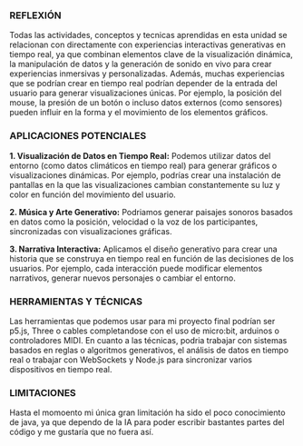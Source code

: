 ### REFLEXIÓN
Todas las actividades, conceptos y tecnicas aprendidas en esta unidad se relacionan con directamente con experiencias interactivas generativas en tiempo real, ya que combinan elementos clave de la visualización dinámica, la manipulación de datos y la generación de sonido en vivo para crear experiencias inmersivas y personalizadas. Además, 
muchas experiencias que se podrían crear en tiempo real podrían depender de la entrada del usuario para generar visualizaciones únicas. Por ejemplo, la posición del mouse, la presión de un botón o incluso datos externos (como sensores) pueden influir en la forma y el movimiento de los elementos gráficos.

### APLICACIONES POTENCIALES

**1. Visualización de Datos en Tiempo Real:** Podemos utilizar datos del entorno (como datos climáticos en tiempo real) para generar gráficos o visualizaciones dinámicas. Por ejemplo, podrías crear una instalación de pantallas en la que las visualizaciones cambian constantemente su luz y color en función del movimiento del usuario.

**2. Música y Arte Generativo:** Podriamos generar paisajes sonoros basados en datos como la posición, velocidad o la voz de los participantes, sincronizadas con visualizaciones gráficas.

**3. Narrativa Interactiva:** Aplicamos el diseño generativo para crear una historia que se construya en tiempo real en función de las decisiones de los usuarios. Por ejemplo, cada interacción puede modificar elementos narrativos, generar nuevos personajes o cambiar el entorno.

### HERRAMIENTAS Y TÉCNICAS

Las herramientas  que podemos usar para  mi proyecto final podrían ser p5.js, Three o cables completandose con el uso de micro:bit, arduinos o controladores MIDI. En cuanto a las técnicas, podria trabajar con sistemas  basados en reglas o algoritmos generativos, el análisis de datos en tiempo real o trabajar con WebSockets y Node.js para sincronizar varios dispositivos en tiempo real. 

### LIMITACIONES

Hasta el momoento mi única gran limitación ha sido el poco conocimiento de java, ya que dependo de la IA para poder escribir bastantes partes del  código y me gustaría que no fuera así. 
